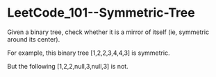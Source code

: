 # LeetCode_101--Symmetric-Tree

Given a binary tree, check whether it is a mirror of itself (ie, symmetric around its center).

For example, this binary tree [1,2,2,3,4,4,3] is symmetric.

But the following [1,2,2,null,3,null,3] is not.

